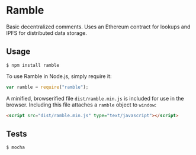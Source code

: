 Ramble
======

Basic decentralized comments.  Uses an Ethereum contract for lookups and IPFS for distributed data storage.

Usage
-----
```
$ npm install ramble
```
To use Ramble in Node.js, simply require it:
```javascript
var ramble = require("ramble");
```
A minified, browserified file `dist/ramble.min.js` is included for use in the browser.  Including this file attaches a `ramble` object to `window`:
```html
<script src="dist/ramble.min.js" type="text/javascript"></script>
```

Tests
-----

```
$ mocha
```
